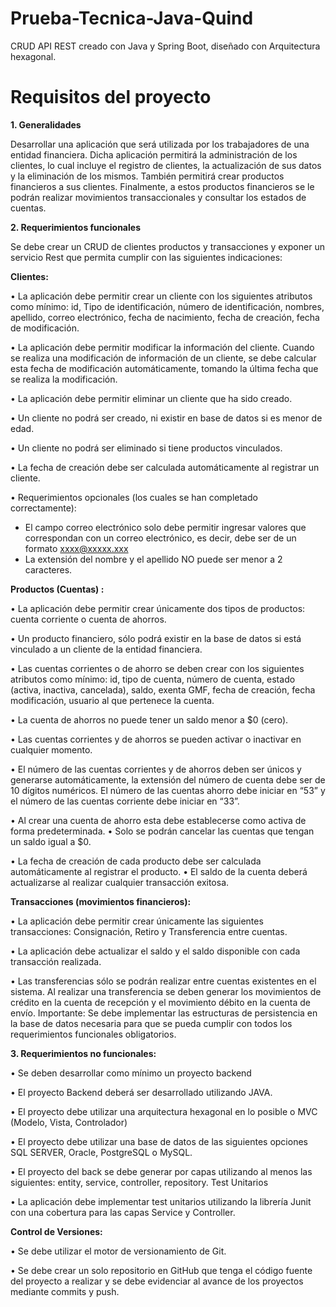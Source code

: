 # Prueba-Tecnica-Java-Quind

CRUD API REST creado con Java y Spring Boot, diseñado con Arquitectura hexagonal.

# Requisitos del proyecto

**1. Generalidades**

Desarrollar una aplicación que será utilizada por los trabajadores de una entidad financiera.
Dicha aplicación permitirá la administración de los clientes, lo cual incluye el registro de
clientes, la actualización de sus datos y la eliminación de los mismos. También permitirá
crear productos financieros a sus clientes. Finalmente, a estos productos financieros se le
podrán realizar movimientos transaccionales y consultar los estados de cuentas.

**2. Requerimientos funcionales**
   
Se debe crear un CRUD de clientes productos y transacciones y exponer un servicio Rest
que permita cumplir con las siguientes indicaciones:

**Clientes:**

• La aplicación debe permitir crear un cliente con los siguientes atributos como mínimo: id,
Tipo de identificación, número de identificación, nombres, apellido, correo electrónico,
fecha de nacimiento, fecha de creación, fecha de modificación.

• La aplicación debe permitir modificar la información del cliente. Cuando se realiza una
modificación de información de un cliente, se debe calcular esta fecha de modificación
automáticamente, tomando la última fecha que se realiza la modificación.

• La aplicación debe permitir eliminar un cliente que ha sido creado.

• Un cliente no podrá ser creado, ni existir en base de datos si es menor
de edad. 

• Un cliente no podrá ser eliminado si tiene productos
vinculados.

• La fecha de creación debe ser calculada automáticamente al registrar un cliente.

• Requerimientos opcionales (los cuales se han completado correctamente):

- El campo correo electrónico solo debe permitir ingresar valores que correspondan con
un correo electrónico, es decir, debe ser de un formato xxxx@xxxxx.xxx
- La extensión del nombre y el apellido NO puede ser menor a 2 caracteres.
  
**Productos (Cuentas) :**

• La aplicación debe permitir crear únicamente dos tipos de productos: cuenta corriente o
cuenta de ahorros.

• Un producto financiero, sólo podrá existir en la base de datos si está vinculado a un
cliente de la entidad financiera.

• Las cuentas corrientes o de ahorro se deben crear con los siguientes atributos como
mínimo: id, tipo de cuenta, número de cuenta, estado (activa, inactiva, cancelada), saldo,
exenta GMF, fecha de creación, fecha modificación, usuario al que pertenece la cuenta.

• La cuenta de ahorros no puede tener un saldo menor a $0 (cero).

• Las cuentas corrientes y de ahorros se pueden activar o inactivar en cualquier momento. 

• El número de las cuentas corrientes y de ahorros deben ser únicos y generarse
automáticamente, la extensión del número de cuenta debe ser de 10 dígitos numéricos. El
número de las cuentas ahorro debe iniciar en “53” y el número de las cuentas corriente debe
iniciar en “33”.

• Al crear una cuenta de ahorro esta debe establecerse como activa de forma
predeterminada. • Solo se podrán cancelar las cuentas que tengan un saldo igual a
$0.

• La fecha de creación de cada producto debe ser calculada automáticamente al registrar
el producto. • El saldo de la cuenta deberá actualizarse al realizar cualquier transacción
exitosa.

**Transacciones (movimientos financieros):**

• La aplicación debe permitir crear únicamente las siguientes transacciones:
Consignación, Retiro y Transferencia entre cuentas.

• La aplicación debe actualizar el saldo y el saldo disponible con cada transacción
realizada. 

• Las transferencias sólo se podrán realizar entre cuentas existentes en el
sistema. Al realizar una transferencia se deben generar los movimientos de crédito en la
cuenta de recepción y el movimiento débito en la cuenta de envío.
Importante: Se debe implementar las estructuras de persistencia en la base de datos
necesaria para que se pueda cumplir con todos los requerimientos funcionales obligatorios.

**3. Requerimientos no funcionales:**

• Se deben desarrollar como mínimo un proyecto backend

• El proyecto Backend deberá ser desarrollado utilizando JAVA.

• El proyecto debe utilizar una arquitectura hexagonal en lo posible o MVC (Modelo, Vista,
Controlador)

• El proyecto debe utilizar una base de datos de las siguientes opciones SQL
SERVER, Oracle, PostgreSQL o MySQL.

• El proyecto del back se debe generar por capas utilizando al menos las siguientes:
entity, service, controller, repository.
Test Unitarios

• La aplicación debe implementar test unitarios utilizando la librería Junit con una cobertura
para las capas Service y Controller.

**Control de Versiones:**

• Se debe utilizar el motor de versionamiento de Git.

• Se debe crear un solo repositorio en GitHub que tenga el código fuente del proyecto a
realizar y se debe evidenciar al avance de los proyectos mediante commits y push.
